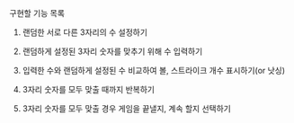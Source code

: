 구현할 기능 목록
1. 랜덤한 서로 다른 3자리의 수 설정하기

2. 랜덤하게 설정된 3자리 숫자를 맞추기 위해 수 입력하기

3. 입력한 수와 랜덤하게 설정된 수 비교하여 볼, 스트라이크 개수 표시하기(or 낫싱)

4. 3자리 숫자를 모두 맞출 때까지 반복하기

5. 3자리 숫자를 모두 맞출 경우 게임을 끝낼지, 계속 할지 선택하기